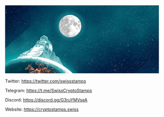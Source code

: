 ![Swiss Crypto Stamps](./image.png)

Twitter: https://twitter.com/swissstamps

Telegram: https://t.me/SwissCryptoStamps

Discord: https://discord.gg/G3ruYMVseA

Website: https://cryptostamps.swiss

